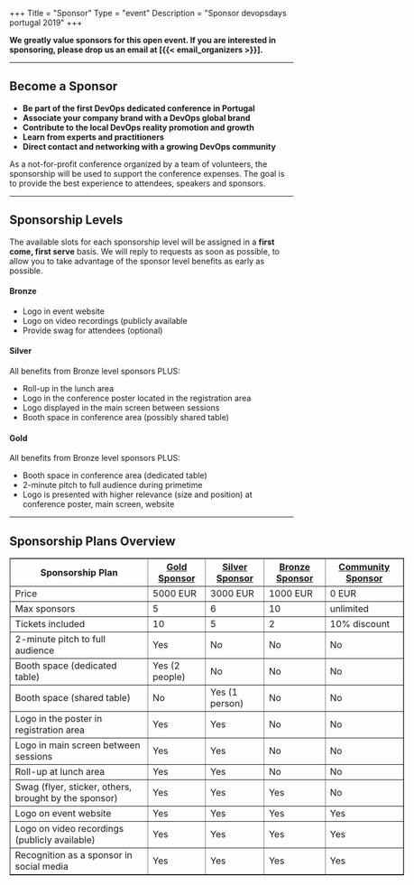 +++
Title = "Sponsor"
Type = "event"
Description = "Sponsor devopsdays portugal 2019"
+++

**We greatly value sponsors for this open event.  If you are interested in sponsoring, please drop us an email at [{{< email_organizers >}}].**

<hr/>

## Become a Sponsor

* **Be part of the first DevOps dedicated conference in Portugal**
* **Associate your company brand with a DevOps global brand**
* **Contribute to the local DevOps reality promotion and growth**
* **Learn from experts and practitioners**
* **Direct contact and networking with a growing DevOps community**  

<p>As a not-for-profit conference organized by a team of volunteers, the sponsorship will be used to support the conference expenses. The goal is to provide the best experience to attendees, speakers and sponsors.</p>

<hr/>

## Sponsorship Levels

<p>The available slots for each sponsorship level will be assigned in a ​<b>first come, first serve</b> basis. We will reply to requests as soon as possible, to allow you to take advantage of the sponsor level benefits as early as possible.</p>

#### Bronze

* Logo in event website
* Logo on video recordings (publicly available
* Provide swag for attendees (optional)

#### Silver

All benefits from Bronze level sponsors PLUS:

* Roll-up in the lunch area 
* Logo in the conference poster located in the registration area 
* Logo displayed in the main screen between sessions 
* Booth space in conference area (possibly shared table) 

#### Gold

All benefits from Bronze level sponsors PLUS:

* Booth space in conference area (dedicated table) 
* 2-minute pitch to full audience during primetime 
* Logo is presented with higher relevance (size and position) at conference poster, main screen, website 

<hr/>

## Sponsorship Plans Overview

<div style="width:700px">
  <table border=1 cellspacing=1>
    <tr>
      <th>Sponsorship Plan</th>
      <th><center><b><u>Gold Sponsor</u></center></b></th>
      <th><center><b><u>Silver Sponsor</u></center></b></th>
      <th><center><b><u>Bronze Sponsor</u></center></b></th>
      <th><center><b><u>Community Sponsor</u></center></b></th>
    </tr>
    <tr>
      <td>Price</td>
      <td>5000 EUR</td>
      <td>3000 EUR</td>
      <td>1000 EUR</td>
      <td>0 EUR</td>
    </tr>
    <tr>
      <td>Max sponsors</td>
      <td>5</td>
      <td>6</td>
      <td>10</td>
      <td>unlimited</td>
    </tr>
      <td>Tickets included</td>
      <td>10</td>
      <td>5</td>
      <td>2</td>
      <td>10% discount</td>
    </tr>
    <tr>
      <td>2-minute pitch to full audience</td>
      <td>Yes</td>
      <td>No</td>
      <td>No</td>
      <td>No</td>
    </tr>
    <tr>
      <td>Booth space (dedicated table)</td>
      <td>Yes (2 people)</td>
      <td>No</td>
      <td>No</td>
      <td>No</td>
    </tr>
    <tr>
      <td>Booth space (shared table)</td>
      <td>No</td>
      <td>Yes (1 person)</td>
      <td>No</td>
      <td>No</td>
    </tr>
    <tr>
      <td>Logo in the poster in registration area</td>
      <td>Yes</td>
      <td>Yes</td>
      <td>No</td>
      <td>No</td>
    </tr>
    <tr>
      <td>Logo in main screen between sessions</td>
      <td>Yes</td>
      <td>Yes</td>
      <td>No</td>
      <td>No</td>
    </tr>
    <tr>
      <td>Roll-up at lunch area</td>
      <td>Yes</td>
      <td>Yes</td>
      <td>No</td>
      <td>No</td>
    </tr>
    <tr>
      <td>Swag (flyer, sticker, others, brought by the sponsor)</td>
      <td>Yes</td>
      <td>Yes</td>
      <td>Yes</td>
      <td>No</td>
    </tr>
    <tr>
      <td>Logo on event website</td>
      <td>Yes</td>
      <td>Yes</td>
      <td>Yes</td>
      <td>Yes</td>
    </tr>
    <tr>
      <td>Logo on video recordings (publicly available)</td>
      <td>Yes</td>
      <td>Yes</td>
      <td>Yes</td>
      <td>Yes</td>
    </tr>
    <tr>
    <td>Recognition as a sponsor in social media</td>
      <td>Yes</td>
      <td>Yes</td>
      <td>Yes</td>
      <td>Yes</td>
    </tr>
  </table>
</div>